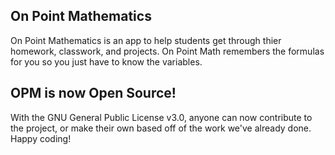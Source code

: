 ## On Point Mathematics

On Point Mathematics is an app to help students get through thier homework, classwork, and projects. On Point Math remembers the formulas
for you so you just have to know the variables.

## OPM is now Open Source!
With the GNU General Public License v3.0, anyone can now contribute to the project, or make their own based off of the work we've already done. Happy coding!
